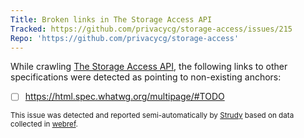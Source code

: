 ```yaml
---
Title: Broken links in The Storage Access API
Tracked: https://github.com/privacycg/storage-access/issues/215
Repo: 'https://github.com/privacycg/storage-access'
---
```


While crawling [The Storage Access API](https://privacycg.github.io/storage-access/), the following links to other specifications were detected as pointing to non-existing anchors:
* [ ] https://html.spec.whatwg.org/multipage/#TODO

<sub>This issue was detected and reported semi-automatically by [Strudy](https://github.com/w3c/strudy/) based on data collected in [webref](https://github.com/w3c/webref/).</sub>
